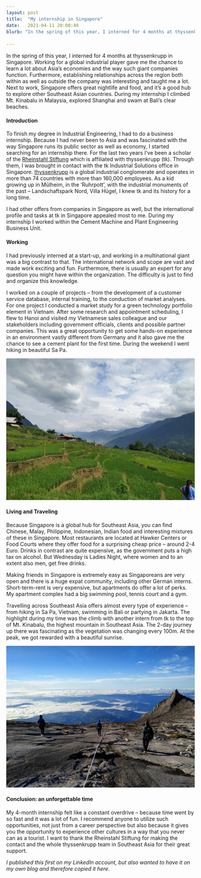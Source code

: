 ```yaml
---
layout: post
title:  "My internship in Singapore"
date:   2021-04-11 20:00:40
blurb: "In the spring of this year, I interned for 4 months at thyssenkrupp in Singapore. Working for a global industrial player gave me the chance to learn a lot about Asia’s economies and the way such giant companies function. Furthermore, establishing relationships across the region both within as well as outside the company was interesting and taught me a lot. Next to work, Singapore offers great nightlife and food, and it’s a good hub to explore other Southeast Asian countries. During my internship I climbed Mt. Kinabalu in Malaysia, explored Shanghai and swam at Bali’s clear beaches."

---
```

In the spring of this year, I interned for 4 months at thyssenkrupp in Singapore. Working for a global industrial player gave me the chance to learn a lot about Asia’s economies and the way such giant companies function. Furthermore, establishing relationships across the region both within as well as outside the company was interesting and taught me a lot. Next to work, Singapore offers great nightlife and food, and it’s a good hub to explore other Southeast Asian countries. During my internship I climbed Mt. Kinabalu in Malaysia, explored Shanghai and swam at Bali’s clear beaches.
#### Introduction
To finish my degree in Industrial Engineering, I had to do a business internship. Because I had never been to Asia and was fascinated with the way Singapore runs its public sector as well as economy, I started searching for an internship there. For the last two years I’ve been a scholar of the [Rheinstahl Stiftung](https://www.rheinstahl-stiftung.de) which is affiliated with thyssenkrupp (tk). Through them, I was brought in contact with the tk Industrial Solutions office in Singapore. [thyssenkrupp](https://www.thyssenkrupp.com) is a global industrial conglomerate and operates in more than 74 countries with more than 160,000 employees. As a kid growing up in Mülheim, in the ‘Ruhrpott’, with the industrial monuments of the past – Landschaftspark Nord, Villa Hügel, I knew tk and its history for a long time.

I had other offers from companies in Singapore as well, but the international profile and tasks at tk in Singapore appealed most to me. During my internship I worked within the Cement Machine and Plant Engineering Business Unit.

#### Working
I had previously interned at a start-up, and working in a multinational giant was a big contrast to that. The international network and scope are vast and made work exciting and fun. Furthermore, there is usually an expert for any question you might have within the organization. The difficulty is just to find and organize this knowledge.

I worked on a couple of projects – from the development of a customer service database, internal training, to the conduction of market analyses. For one project I conducted a market study for a green technology portfolio element in Vietnam. After some research and appointment scheduling, I flew to Hanoi and visited my Vietnamese sales colleague and our stakeholders including government officials, clients and possible partner companies. This was a great opportunity to get some hands-on experience in an environment vastly different from Germany and it also gave me the chance to see a cement plant for the first time. During the weekend I went hiking in beautiful Sa Pa.

![Sapa](/assets/img/content/Singapore/sapa.jpeg)
#### Living and Traveling
Because Singapore is a global hub for Southeast Asia, you can find Chinese, Malay, Philippine, Indonesian, Indian food and interesting mixtures of these in Singapore. Most restaurants are located at Hawker Centers or Food Courts where they offer food for a surprising cheap price – around 2-4 Euro. Drinks in contrast are quite expensive, as the government puts a high tax on alcohol. But Wednesday is Ladies Night, where women and to an extent also men, get free drinks.

Making friends in Singapore is extremely easy as Singaporeans are very open and there is a huge expat community, including other German interns. Short-term-rent is very expensive, but apartments do offer a lot of perks. My apartment complex had a big swimming pool, tennis court and a gym.

Travelling across Southeast Asia offers almost every type of experience – from hiking in Sa Pa, Vietnam, swimming in Bali or partying in Jakarta. The highlight during my time was the climb with another intern from tk to the top of Mt. Kinabalu, the highest mountain in Southeast Asia. The 2-day journey up there was fascinating as the vegetation was changing every 100m. At the peak, we got rewarded with a beautiful sunrise.

![Mt-Kinabalu](/assets/img/content/Singapore/mt-kinabalu.jpeg)

#### Conclusion: an unforgettable time

My 4-month internship felt like a constant overdrive – because time went by so fast and it was a lot of fun. I recommend anyone to utilize such opportunities, not just from a career perspective but also because it gives you the opportunity to experience other cultures in a way that you never can as a tourist. I want to thank the Rheinstahl Stiftung for making the contact and the whole thyssenkrupp team in Southeast Asia for their great support.

*I published this first on my LinkedIn account, but also wanted to have it on my own blog and therefore copied it here.*

